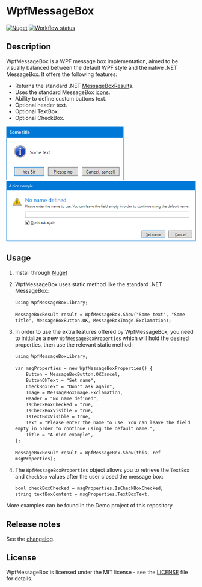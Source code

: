 # WpfMessageBox

[![Nuget](https://img.shields.io/nuget/v/wpfmessagebox.svg?logo=nuget)](https://www.nuget.org/packages/WpfMessageBox) [![Workflow status](https://github.com/Otiel/WpfMessageBox/actions/workflows/dotnet.yml/badge.svg?branch=master)](https://github.com/Otiel/WpfMessageBox/actions/workflows/dotnet.yml)

## Description

WpfMessageBox is a WPF message box implementation, aimed to be visually balanced between the default WPF style and the native .NET MessageBox. It offers the following features:

* Returns the standard .NET [MessageBoxResult](https://docs.microsoft.com/en-us/dotnet/api/system.windows.messageboxresult)s.
* Uses the standard MessageBox [icons](https://docs.microsoft.com/en-us/windows/desktop/uxguide/vis-std-icons).
* Ability to define custom buttons text.
* Optional header text.
* Optional TextBox.
* Optional CheckBox.

![Screenshot 1](docs/images/Screenshot-custom-buttons.png)
![Screenshot 2](docs/images/Screenshot-full.png)

## Usage

1. Install through [Nuget](https://www.nuget.org/packages/WpfMessageBox)
2. WpfMessageBox uses static method like the standard .NET MessageBox:

    ```
    using WpfMessageBoxLibrary;

    MessageBoxResult result = WpfMessageBox.Show("Some text", "Some title", MessageBoxButton.OK, MessageBoxImage.Exclamation);
    ```
3. In order to use the extra features offered by WpfMessageBox, you need to initialize a new `WpfMessageBoxProperties` which will hold the desired properties, then use the relevant static method:

    ```
    using WpfMessageBoxLibrary;

    var msgProperties = new WpfMessageBoxProperties() {
        Button = MessageBoxButton.OKCancel,
        ButtonOkText = "Set name",
        CheckBoxText = "Don't ask again",
        Image = MessageBoxImage.Exclamation,
        Header = "No name defined",
        IsCheckBoxChecked = true,
        IsCheckBoxVisible = true,
        IsTextBoxVisible = true,
        Text = "Please enter the name to use. You can leave the field empty in order to continue using the default name.",
        Title = "A nice example",
    };

    MessageBoxResult result = WpfMessageBox.Show(this, ref msgProperties);
    ```

4. The `WpfMessageBoxProperties` object allows you to retrieve the `TextBox` and `CheckBox` values after the user closed the message box:

    ```
    bool checkBoxChecked = msgProperties.IsCheckBoxChecked;
    string textBoxContent = msgProperties.TextBoxText;
    ```

More examples can be found in the Demo project of this repository.

## Release notes

See the [changelog](CHANGELOG.md).

## License

WpfMessageBox is licensed under the MIT license - see the [LICENSE](LICENSE) file for details.

